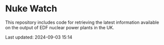 # Nuke Watch

This repository includes code for retrieving the latest information available on the output of EDF nuclear power plants in the UK.

Last updated: 2024-09-03 15:14